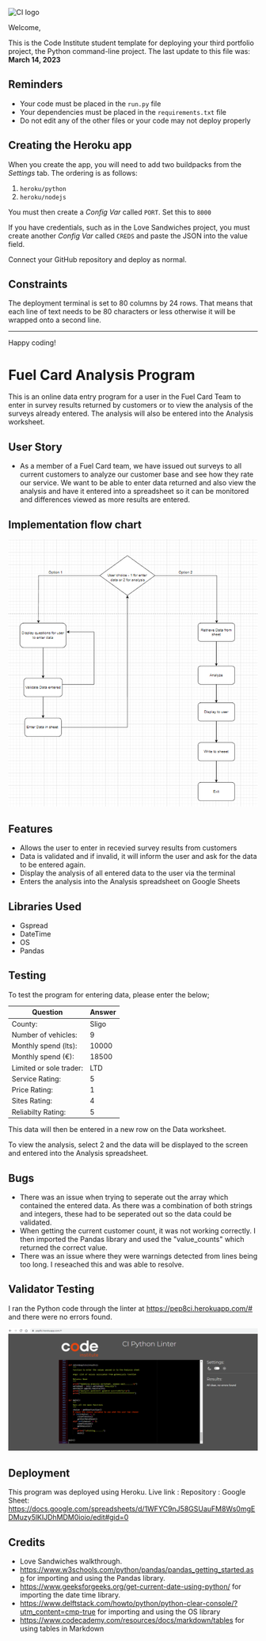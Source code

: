 ![CI logo](https://codeinstitute.s3.amazonaws.com/fullstack/ci_logo_small.png)

Welcome,

This is the Code Institute student template for deploying your third portfolio project, the Python command-line project. The last update to this file was: **March 14, 2023**

## Reminders

- Your code must be placed in the `run.py` file
- Your dependencies must be placed in the `requirements.txt` file
- Do not edit any of the other files or your code may not deploy properly

## Creating the Heroku app

When you create the app, you will need to add two buildpacks from the _Settings_ tab. The ordering is as follows:

1. `heroku/python`
2. `heroku/nodejs`

You must then create a _Config Var_ called `PORT`. Set this to `8000`

If you have credentials, such as in the Love Sandwiches project, you must create another _Config Var_ called `CREDS` and paste the JSON into the value field.

Connect your GitHub repository and deploy as normal.

## Constraints

The deployment terminal is set to 80 columns by 24 rows. That means that each line of text needs to be 80 characters or less otherwise it will be wrapped onto a second line.

---

Happy coding!

# Fuel Card Analysis Program

This is an online data entry program for a user in the Fuel Card Team to enter in survey results returned by customers or to view the analysis of the surveys already entered. The analysis will also be entered into the Analysis worksheet.

## User Story

+ As a member of a Fuel Card team, we have issued out surveys to all current customers to analyze our customer base and see how they rate our service. We want to be able to enter
data returned and also view the analysis and have it entered into a spreadsheet so it can be monitored and differences viewed as more results are entered.

## Implementation flow chart

![Image of flow chart](docs/Flow-chart-pp3.png)

## Features

+ Allows the user to enter in recevied survey results from customers
+ Data is validated and if invalid, it will inform the user and ask for the data to be entered again.
+ Display the analysis of all entered data to the user via the terminal
+ Enters the analysis into the Analysis spreadsheet on Google Sheets

## Libraries Used

+ Gspread
+ DateTime
+ OS
+ Pandas

## Testing

To test the program for entering data, please enter the below;

| Question                  | Answer |
| --------                  | ------ |
| County:                   | Sligo  |
| Number of vehicles:       | 9      |
| Monthly spend (lts):      | 10000  |
| Monthly spend (€):        | 18500  |
| Limited or sole trader:   | LTD    |
| Service Rating:           | 5      |
| Price Rating:             | 1      |
| Sites Rating:             | 4      |
| Reliabilty Rating:        | 5      |


This data will then be entered in a new row on the Data worksheet.

To view the analysis, select 2 and the data will be displayed to the screen and entered into the Analysis spreadsheet.


## Bugs

+ There was an issue when trying to seperate out the array which contained the entered data. As there was a combination of both strings and integers, these had to be seperated out so the data could be validated. 
+ When getting the current customer count, it was not working correctly. I then imported the Pandas library and used the "value_counts" which returned the correct value.
+ There was an issue where they were warnings detected from lines being too long.
I reseached this and was able to resolve. 

## Validator Testing

I ran the Python code through the linter at https://pep8ci.herokuapp.com/# and there were no errors found.

![Validated Python code](docs/Python-Linter.png)

## Deployment

This program was deployed using Heroku.
Live link :
Repository :
Google Sheet: https://docs.google.com/spreadsheets/d/1WFYC9nJ58GSUauFM8Ws0mgEDMuzy5lKIJDhMDM0ioio/edit#gid=0

## Credits

+ Love Sandwiches walkthrough.
+ https://www.w3schools.com/python/pandas/pandas_getting_started.asp for importing and using the Pandas library.
+ https://www.geeksforgeeks.org/get-current-date-using-python/ for importing the date time library.
+ https://www.delftstack.com/howto/python/python-clear-console/?utm_content=cmp-true for importing and using the OS library
+ https://www.codecademy.com/resources/docs/markdown/tables for using tables in Markdown


